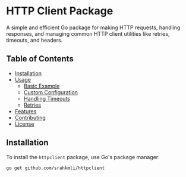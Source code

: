 # HTTP Client Package

A simple and efficient Go package for making HTTP requests, handling responses, and managing common HTTP client utilities like retries, timeouts, and headers.

## Table of Contents

- [Installation](#installation)
- [Usage](#usage)
  - [Basic Example](#basic-example)
  - [Custom Configuration](#custom-configuration)
  - [Handling Timeouts](#handling-timeouts)
  - [Retries](#retries)
- [Features](#features)
- [Contributing](#contributing)
- [License](#license)

## Installation

To install the `httpclient` package, use Go's package manager:

```bash
go get github.com/srahkmli/httpclient
